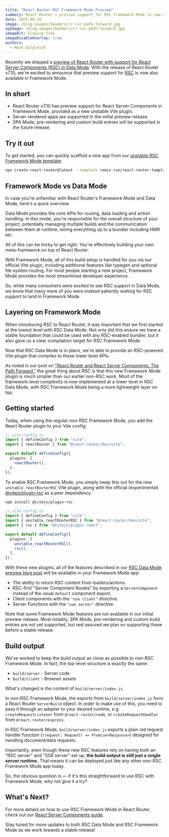 ```yaml
---
title: "React Router RSC Framework Mode Preview"
summary: React Router's preview support for RSC Framework Mode is now available
date: 2025-09-18
image: /blog-images/headers/rr-rsc-path-forward.jpg
ogImage: /blog-images/headers/rr-rsc-path-forward.jpg
imageAlt: Glowing tree
imageDisableOverlay: true
authors:
  - Mark Dalgleish
---
```


Recently we shipped a [preview of React Router with support for React Server Components (RSC) in Data Mode](./rsc-preview). With the release of React Router v7.10, we're excited to announce that preview support for [RSC](https://react.dev/reference/rsc/server-components) is now also available in Framework Mode.

## In short

- React Router v7.10 has preview support for React Server Components in Framework Mode, provided as a new unstable Vite plugin.
- Server rendered apps are supported in the initial preview release.
- SPA Mode, pre-rendering and custom build entries will be supported in the future release.

## Try it out

To get started, you can quickly scaffold a new app from our [unstable RSC Framework Mode template](https://github.com/remix-run/react-router-templates/tree/main/unstable_rsc-framework-mode):

```sh
npx create-react-router@latest --template remix-run/react-router-templates/unstable_rsc-framework-mode
```

## Framework Mode vs Data Mode

In case you're unfamiliar with React Router's Framework Mode and Data Mode, here's a quick overview.

Data Mode provides the core APIs for routing, data loading and action handling. In this mode, you're responsible for the overall structure of your project, potentially managing multiple builds and the communication between them at runtime, wiring everything up to a bundler including HMR etc.

All of this can be tricky to get right. You're effectively building your own meta-framework on top of React Router.

With Framework Mode, all of this build setup is handled for you via our official Vite plugin, including additional features like typegen and optional file system routing. For most people starting a new project, Framework Mode provides the most streamlined developer experience.

So, while many consumers were excited to see RSC support in Data Mode, we know that many more of you were instead patiently waiting for RSC support to land in Framework Mode.

## Layering on Framework Mode

When introducing RSC to React Router, it was important that we first started at the lowest level with RSC Data Mode. Not only did this ensure we have a stable foundation that could be used with any RSC-enabled bundler, but it also gave us a clear compilation target for RSC Framework Mode.

Now that RSC Data Mode is in place, we're able to provide an RSC-powered Vite plugin that compiles to these lower level APIs.

As noted in our post on ["React Router and React Server Components: The Path Forward,"](./react-router-and-react-server-components) the great thing about RSC is that this new Framework Mode plugin is much simpler than our earlier non-RSC work. Most of the framework-level complexity is now implemented at a lower level in RSC Data Mode, with RSC Framework Mode being a more lightweight layer on top.

## Getting started

Today, when using the regular non-RSC Framework Mode, you add the React Router plugin to your Vite config:

<!-- prettier-ignore -->
```ts
// vite.config.ts
import { defineConfig } from "vite";
import { reactRouter } from "@react-router/dev/vite";

export default defineConfig({
  plugins: [
    reactRouter(),
  ],
});
```

To enable RSC Framework Mode, you simply swap this out for the new `unstable_reactRouterRSC` Vite plugin, along with the official (experimental) [@vitejs/plugin-rsc](https://www.npmjs.com/package/@vitejs/plugin-rsc) as a peer dependency.

```sh
npm install @vitejs/plugin-rsc
```

<!-- prettier-ignore -->
```ts
// vite.config.ts
import { defineConfig } from "vite";
import { unstable_reactRouterRSC } from "@react-router/dev/vite";
import { rsc } from "@vitejs/plugin-react";

export default defineConfig({
  plugins: [
    unstable_reactRouterRSC(),
    rsc(),
  ],
});
```

With these new plugins, all of the features described in our [RSC Data Mode preview blog post](./rsc-preview) will be available in your Framework Mode app:

- The ability to return RSC content from loaders/actions.
- RSC-first "Server Component Routes" by exporting a `ServerComponent` instead of the usual `default` component export.
- Client components with the `"use client"` directive.
- Server Functions with the `"use server"` directive.

Note that some Framework Mode features are not available in our initial preview release. Most notably, SPA Mode, pre-rendering and custom build entries are not yet supported, but rest assured we plan on supporting these before a stable release.

## Build output

We've worked to keep the build output as close as possible to non-RSC Framework Mode. In fact, the top-level structure is exactly the same:

- `build/server` - Server code
- `build/client` - Browser assets

What's changed is the content of `build/server/index.js`.

In non-RSC Framework Mode, the exports from `build/server/index.js` form a React Router `ServerBuild` object. In order to make use of this, you need to pass it through an adapter to your desired runtime, e.g. `createRequestListener` from `@react-router/node`, or `createRequestHandler` from `@react-router/express`.

In RSC Framework Mode, `build/server/index.js` exports a plain old request handler function (`(request: Request) => Promise<Response>`) designed for handling document/data requests.

Importantly, even though these new RSC features rely on having both an "RSC server" and "SSR server" set up, **the build output is still just a single server runtime.** That means it can be deployed just like any other non-RSC Framework Mode app today.

So, the obvious question is — if it's this straightforward to use RSC with Framework Mode, why not give it a try?

## What's Next?

For more details on how to use RSC Framework Mode in React Router, check out our [React Server Components guide](https://reactrouter.com/how-to/react-server-components).

Stay tuned for more updates to both RSC Data Mode and RSC Framework Mode as we work towards a stable release!
